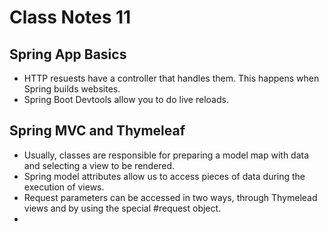 # Class Notes 11

## Spring App Basics

- HTTP resuests have a controller that handles them. This happens when Spring builds websites.
- Spring Boot Devtools allow you to do live reloads.


## Spring MVC and Thymeleaf

- Usually, classes are responsible for preparing a model map with data and selecting a view to be rendered.
- Spring model attributes allow us to access pieces of data during the execution of views.
- Request parameters can be accessed in two ways, through Thymelead views and by using the special #request object.
-



